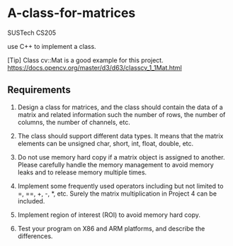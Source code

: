 # A-class-for-matrices
SUSTech CS205

use C++ to implement a class.

[Tip] Class cv::Mat is a good example for this project.
https://docs.opencv.org/master/d3/d63/classcv_1_1Mat.html

## Requirements

1. Design a class for matrices, and the class should contain the data of a matrix and related
information such the number of rows, the number of columns, the number of channels, etc.

2. The class should support different data types. It means that the matrix elements can be
unsigned char, short, int, float, double, etc.

3. Do not use memory hard copy if a matrix object is assigned to another. Please carefully handle
the memory management to avoid memory leaks and to release memory multiple times.

4. Implement some frequently used operators including but not limited to =, ==, +, -, *, etc.
Surely the matrix multiplication in Project 4 can be included.

5. Implement region of interest (ROI) to avoid memory hard copy.

6. Test your program on X86 and ARM platforms, and describe the differences.
